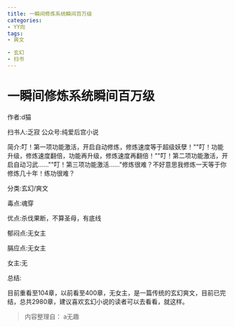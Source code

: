 ```yaml
---
title: 一瞬间修炼系统瞬间百万级
categories:
- YY向
tags:
- 爽文

- 玄幻
- 扫书
---
```

# 一瞬间修炼系统瞬间百万级
作者:d猫

扫书人:乏寂 公众号:纯爱后宫小说

简介:叮！第一项功能激活，开启自动修炼，修炼速度等于超级妖孽！""叮！功能升级，修炼速度翻倍，功能再升级，修炼速度再翻倍！""叮！第二项功能激活，开启自动习武......""叮！第三项功能激活......"修炼很难？不好意思我修炼一天等于你修炼几十年！练功很难？

分类:玄幻/爽文

毒点:魂穿

优点:杀伐果断，不算圣母，有底线

郁闷点:无女主

膈应点:无女主

女主:无

总结:

目前重看至104章，以前看至400章，无女主，是一篇传统的玄幻爽文，目前已完结，总共2980章，建议喜欢玄幻小说的读者可以去看看，就这样。


> 内容整理自： a无趣